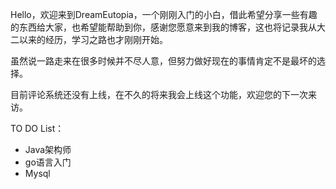Hello，欢迎来到DreamEutopia，一个刚刚入门的小白，借此希望分享一些有趣的东西给大家，也希望能帮助到你，感谢您愿意来到我的博客，这也将记录我从大二以来的经历，学习之路也才刚刚开始。

虽然说一路走来在很多时候并不尽人意，但努力做好现在的事情肯定不是最坏的选择。

目前评论系统还没有上线，在不久的将来我会上线这个功能，欢迎您的下一次来访。


TO DO List：
- Java架构师
- go语言入门
- Mysql











